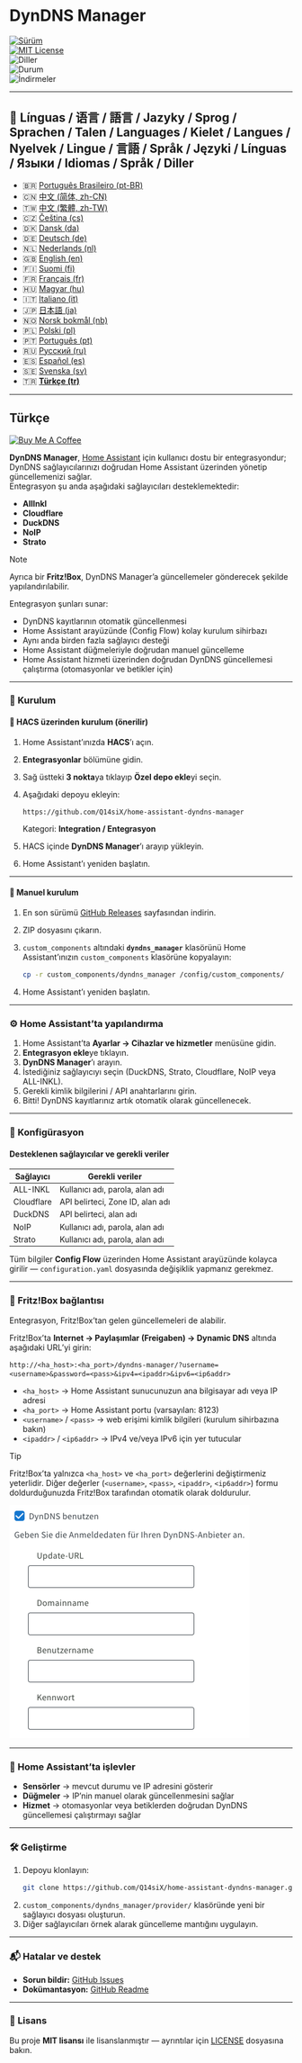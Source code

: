 # DynDNS Manager

[![Sürüm](https://img.shields.io/github/v/release/Q14siX/home-assistant-dyndns-manager)](https://github.com/Q14siX/home-assistant-dyndns-manager/releases)  
[![MIT License](https://img.shields.io/badge/License-MIT-green.svg)](LICENSE)  
![Diller](https://img.shields.io/badge/languages-20-blue.svg)  
![Durum](https://img.shields.io/badge/status-stable-brightgreen.svg)  
![İndirmeler](https://img.shields.io/github/downloads/Q14siX/home-assistant-dyndns-manager/total)

---

## 📌 Línguas / 语言 / 語言 / Jazyky / Sprog / Sprachen / Talen / Languages / Kielet / Langues / Nyelvek / Lingue / 言語 / Språk / Języki / Línguas / Языки / Idiomas / Språk / Diller

- 🇧🇷 [Português Brasileiro (pt-BR)](https://github.com/Q14siX/home-assistant-dyndns-manager/blob/main/README/README_PT-BR.md#portugues-brasileiro)
- 🇨🇳 [中文 (简体, zh-CN)](https://github.com/Q14siX/home-assistant-dyndns-manager/blob/main/README/README_ZH-CN.md#简体中文)
- 🇹🇼 [中文 (繁體, zh-TW)](https://github.com/Q14siX/home-assistant-dyndns-manager/blob/main/README/README_ZH-TW.md#繁體中文)
- 🇨🇿 [Čeština (cs)](https://github.com/Q14siX/home-assistant-dyndns-manager/blob/main/README/README_CS.md#czech)
- 🇩🇰 [Dansk (da)](https://github.com/Q14siX/home-assistant-dyndns-manager/blob/main/README/README_DA.md#dansk)
- 🇩🇪 [Deutsch (de)](https://github.com/Q14siX/home-assistant-dyndns-manager/blob/main/README/README_DE.md#deutsch)
- 🇳🇱 [Nederlands (nl)](https://github.com/Q14siX/home-assistant-dyndns-manager/blob/main/README/README_NL.md#dutch)
- 🇬🇧 [English (en)](https://github.com/Q14siX/home-assistant-dyndns-manager/blob/main/README/README_EN.md#english)
- 🇫🇮 [Suomi (fi)](https://github.com/Q14siX/home-assistant-dyndns-manager/blob/main/README/README_FI.md#suomi)
- 🇫🇷 [Français (fr)](https://github.com/Q14siX/home-assistant-dyndns-manager/blob/main/README/README_FR.md#français)
- 🇭🇺 [Magyar (hu)](https://github.com/Q14siX/home-assistant-dyndns-manager/blob/main/README/README_HU.md#magyar)
- 🇮🇹 [Italiano (it)](https://github.com/Q14siX/home-assistant-dyndns-manager/blob/main/README/README_IT.md#italiano)
- 🇯🇵 [日本語 (ja)](https://github.com/Q14siX/home-assistant-dyndns-manager/blob/main/README/README_JA.md#日本語)
- 🇳🇴 [Norsk bokmål (nb)](https://github.com/Q14siX/home-assistant-dyndns-manager/blob/main/README/README_NB.md#norsk)
- 🇵🇱 [Polski (pl)](https://github.com/Q14siX/home-assistant-dyndns-manager/blob/main/README/README_PL.md#polski)
- 🇵🇹 [Português (pt)](https://github.com/Q14siX/home-assistant-dyndns-manager/blob/main/README/README_PT.md#português)
- 🇷🇺 [Русский (ru)](https://github.com/Q14siX/home-assistant-dyndns-manager/blob/main/README/README_RU.md#Русский)
- 🇪🇸 [Español (es)](https://github.com/Q14siX/home-assistant-dyndns-manager/blob/main/README/README_ES.md#español)
- 🇸🇪 [Svenska (sv)](https://github.com/Q14siX/home-assistant-dyndns-manager/blob/main/README/README_SV.md#svenska)
- 🇹🇷 [**Türkçe (tr)**](https://github.com/Q14siX/home-assistant-dyndns-manager/blob/main/README/README_TR.md#türkçe)

---

## Türkçe

<a href="https://www.buymeacoffee.com/Q14siX" target="_blank"><img src="https://cdn.buymeacoffee.com/buttons/v2/default-yellow.png" alt="Buy Me A Coffee" style="height: 60px !important;width: 217px !important;" ></a>

**DynDNS Manager**, [Home Assistant](https://www.home-assistant.io/) için kullanıcı dostu bir entegrasyondur; DynDNS sağlayıcılarınızı doğrudan Home Assistant üzerinden yönetip güncellemenizi sağlar.  
Entegrasyon şu anda aşağıdaki sağlayıcıları desteklemektedir:

- **AllInkl**
- **Cloudflare**
- **DuckDNS**
- **NoIP**
- **Strato**

> [!NOTE]
> Ayrıca bir **Fritz!Box**, DynDNS Manager’a güncellemeler gönderecek şekilde yapılandırılabilir.

Entegrasyon şunları sunar:
- DynDNS kayıtlarının otomatik güncellenmesi
- Home Assistant arayüzünde (Config Flow) kolay kurulum sihirbazı
- Aynı anda birden fazla sağlayıcı desteği
- Home Assistant düğmeleriyle doğrudan manuel güncelleme
- Home Assistant hizmeti üzerinden doğrudan DynDNS güncellemesi çalıştırma (otomasyonlar ve betikler için)

---

### 🚀 Kurulum

#### 🔹 HACS üzerinden kurulum (önerilir)

1. Home Assistant’ınızda **HACS**’ı açın.
2. **Entegrasyonlar** bölümüne gidin.
3. Sağ üstteki **3 nokta**ya tıklayıp **Özel depo ekle**yi seçin.
4. Aşağıdaki depoyu ekleyin:

   ```
   https://github.com/Q14siX/home-assistant-dyndns-manager
   ```

   Kategori: **Integration / Entegrasyon**

5. HACS içinde **DynDNS Manager**’ı arayıp yükleyin.
6. Home Assistant’ı yeniden başlatın.

---

#### 🔹 Manuel kurulum

1. En son sürümü [GitHub Releases](https://github.com/Q14siX/home-assistant-dyndns-manager/releases) sayfasından indirin.
2. ZIP dosyasını çıkarın.
3. `custom_components` altındaki **`dyndns_manager`** klasörünü Home Assistant’ınızın `custom_components` klasörüne kopyalayın:

   ```bash
   cp -r custom_components/dyndns_manager /config/custom_components/
   ```

4. Home Assistant’ı yeniden başlatın.

---

### ⚙️ Home Assistant’ta yapılandırma

1. Home Assistant’ta **Ayarlar → Cihazlar ve hizmetler** menüsüne gidin.
2. **Entegrasyon ekle**ye tıklayın.
3. **DynDNS Manager**’ı arayın.
4. İstediğiniz sağlayıcıyı seçin (DuckDNS, Strato, Cloudflare, NoIP veya ALL-INKL).
5. Gerekli kimlik bilgilerini / API anahtarlarını girin.
6. Bitti! DynDNS kayıtlarınız artık otomatik olarak güncellenecek.

---

### 📄 Konfigürasyon

#### Desteklenen sağlayıcılar ve gerekli veriler

| Sağlayıcı  | Gerekli veriler |
|------------|-----------------|
| ALL-INKL   | Kullanıcı adı, parola, alan adı |
| Cloudflare | API belirteci, Zone ID, alan adı |
| DuckDNS    | API belirteci, alan adı |
| NoIP       | Kullanıcı adı, parola, alan adı |
| Strato     | Kullanıcı adı, parola, alan adı |

Tüm bilgiler **Config Flow** üzerinden Home Assistant arayüzünde kolayca girilir — `configuration.yaml` dosyasında değişiklik yapmanız gerekmez.

---

### 📡 Fritz!Box bağlantısı

Entegrasyon, Fritz!Box’tan gelen güncellemeleri de alabilir.

Fritz!Box’ta **Internet → Paylaşımlar (Freigaben) → Dynamic DNS** altında aşağıdaki URL’yi girin:

```
http://<ha_host>:<ha_port>/dyndns-manager/?username=<username>&password=<pass>&ipv4=<ipaddr>&ipv6=<ip6addr>
```

- `<ha_host>` → Home Assistant sunucunuzun ana bilgisayar adı veya IP adresi
- `<ha_port>` → Home Assistant portu (varsayılan: 8123)
- `<username>` / `<pass>` → web erişimi kimlik bilgileri (kurulum sihirbazına bakın)
- `<ipaddr>` / `<ip6addr>` → IPv4 ve/veya IPv6 için yer tutucular

> [!TIP]
> Fritz!Box’ta yalnızca `<ha_host>` ve `<ha_port>` değerlerini değiştirmeniz yeterlidir. Diğer değerler (`<username>`, `<pass>`, `<ipaddr>`, `<ip6addr>`) formu doldurduğunuzda Fritz!Box tarafından otomatik olarak doldurulur.

![FRITZ!BOX giriş formu](https://raw.githubusercontent.com/Q14siX/home-assistant-dyndns-manager/master/images/FRITZ!Box.png)

---

### 🔘 Home Assistant’ta işlevler

- **Sensörler** → mevcut durumu ve IP adresini gösterir
- **Düğmeler** → IP’nin manuel olarak güncellenmesini sağlar
- **Hizmet** → otomasyonlar veya betiklerden doğrudan DynDNS güncellemesi çalıştırmayı sağlar

---

### 🛠 Geliştirme

1. Depoyu klonlayın:
   ```bash
   git clone https://github.com/Q14siX/home-assistant-dyndns-manager.git
   ```
2. `custom_components/dyndns_manager/provider/` klasöründe yeni bir sağlayıcı dosyası oluşturun.
3. Diğer sağlayıcıları örnek alarak güncelleme mantığını uygulayın.

---

### 📬 Hatalar ve destek

- **Sorun bildir:** [GitHub Issues](https://github.com/Q14siX/home-assistant-dyndns-manager/issues)  
- **Dokümantasyon:** [GitHub Readme](https://github.com/Q14siX/home-assistant-dyndns-manager)

---

### 📜 Lisans

Bu proje **MIT lisansı** ile lisanslanmıştır — ayrıntılar için [LICENSE](https://github.com/Q14siX/home-assistant-dyndns-manager/blob/main/LICENSE) dosyasına bakın.
